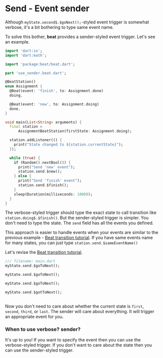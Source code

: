 # Send - Event sender

Although `myState.second$.$goNext();`-styled event trigger is somewhat verbose, it's a bit bothering to type same event name.

To solve this bother, **beat** provides a sender-styled event trigger. Let's see an example.

```dart
import 'dart:io';
import 'dart:math';

import 'package:beat/beat.dart';

part 'use_sender.beat.dart';

@BeatStation()
enum Assignment {
  @Beat(event: 'finish', to: Assignment.done)
  doing,

  @Beat(event: 'new', to: Assignment.doing)
  done,
}

void main(List<String> arguments) {
  final station =
      AssignmentBeatStation(firstState: Assignment.doing);

  station.addListener(() {
    print("State changed to ${station.currentState}");
  });

  while (true) {
    if (Random().nextBool()) {
      print("Send 'new' event");
      station.send.$new();
    } else {
      print("Send 'finish' event");
      station.send.$finish();
    }
    sleep(Duration(milliseconds: 1000));
  }
}

```

The verbose-styled trigger should type the exact state to call transition like `station.doing$.$finish()`. But the sender-styled trigger is simpler. You don't need to type the state. The `send` field has all the events you defined.&#x20;

This approach is easier to handle events when your events are similar to the previous example - [Beat transition tutorial](beat-transitions.md). If you have same events name for many states, you can just type `station.send.$sameEventName()`

Let's revise the [Beat transition tutorial](beat-transitions.md).

```dart
/// filename: main.dart
myState.send.$goToNext();

myState.send.$goToNext(); 

myState.send.$goToNext();

myState.send.$gotToNext();
    
```

Now you don't need to care about whether the current state is `first`, `second`, `third`, or `last`. The sender will care about everything. It will trigger an appropriate event for you.&#x20;

### When to use verbose? sender?

It's up to you! If you want to specify the event then you can use the verbose-styled trigger. If you don't want to care about the state then you can use the sender-styled trigger.&#x20;
